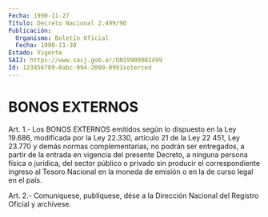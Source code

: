 ```yaml
---
Fecha: 1990-11-27
Título: Decreto Nacional 2.499/90
Publicación:
  Organismo: Boletín Oficial
  Fecha: 1990-11-30
Estado: Vigente
SAIJ: https://www.saij.gob.ar/DN19900002499
Id: 123456789-0abc-994-2000-0991soterced
---
```

# BONOS EXTERNOS

<a id="1"></a>
Art.  1.- Los BONOS EXTERNOS emitidos según lo dispuesto en la Ley 19.686,  modificada por la Ley 22.330, artículo 21 de la Ley 22 451, Ley 23.770  y  demás  normas  complementarias,  no  podrán ser entregados,  a  partir  de  la  entrada  en  vigencia  del presente Decreto, a ninguna persona física o jurídica, del sector  público o privado  sin producir el correspondiente ingreso al Tesoro Nacional en la moneda  de  emisión  o  en  la  de  curso  legal  en el país.

<a id="2"></a>
Art. 2.- Comuníquese, publíquese, dése a la Dirección Nacional del Registro Oficial y archívese.